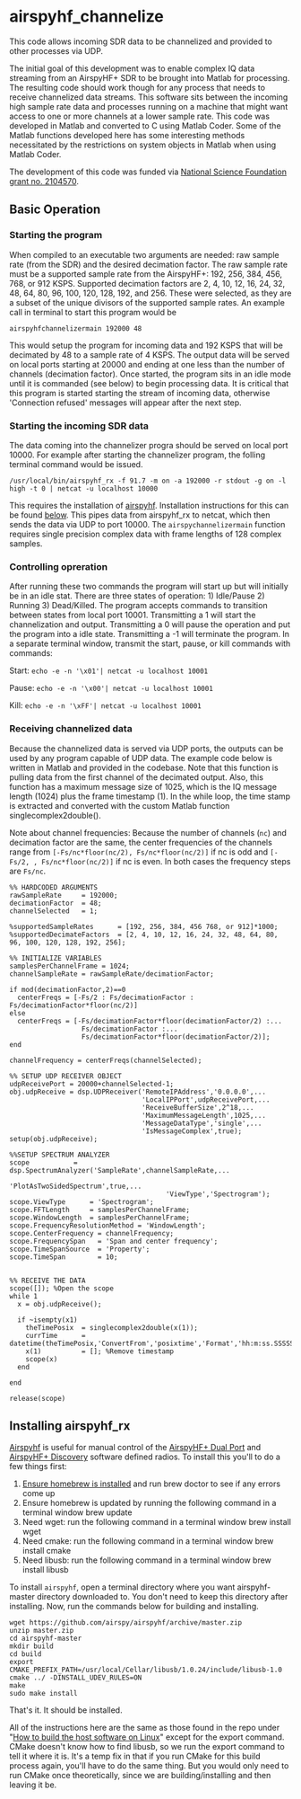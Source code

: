 # airspyhf_channelize
This code allows incoming SDR data to be channelized and provided to other processes via UDP. 

The initial goal of this development was to enable complex IQ data streaming from an AirspyHF+ SDR to be brought into Matlab for processing. The resulting code should work though for any process that needs to receive channelized data streams. This software sits between the incoming high sample rate data and processes running on a machine that might want access to one or more channels at a lower sample rate. This code was developed in Matlab and converted to C using Matlab Coder. Some of the Matlab functions developed here has some interesting methods necessitated by the restrictions on system objects in Matlab when using Matlab Coder. 

The development of this code was funded via [National Science Foundation grant no. 2104570](https://nsf.gov/awardsearch/showAward?AWD_ID=2104570&HistoricalAwards=false).

## Basic Operation
### Starting the program
When compiled to an executable two arguments are needed: raw sample rate (from the SDR) and the desired decimation factor. The raw sample rate must be a supported sample rate from the AirspyHF+: 192, 256, 384, 456, 768, or 912 KSPS. Supported decimation factors are 2, 4, 10, 12, 16, 24, 32, 48, 64, 80, 96, 100, 120, 128, 192, and 256. These were selected, as they are a subset of the unique divisors of the supported sample rates. An example call in terminal to start this program would be 

`airspyhfchannelizermain 192000 48`

This would setup the program for incoming data and 192 KSPS that will be decimated by 48 to a sample rate of 4 KSPS. The output data will be served on local ports starting at 20000 and ending at one less than the number of channels (decimation factor). Once started, the program sits in an idle mode until it is commanded (see below) to begin processing data. It is critical that this program is started starting the stream of incoming data, otherwise 'Connection refused' messages will appear after the next step.

### Starting the incoming SDR data
The data coming into the channelizer progra  should be served on local port 10000. For example after starting the channelizer program, the folling terminal command would be issued. 

`/usr/local/bin/airspyhf_rx -f 91.7 -m on -a 192000 -r stdout -g on -l high -t 0 | netcat -u localhost 10000`

This requires the installation of [airspyhf](https://github.com/airspy/airspyhf). Installation instructions for this can be found [below](https://github.com/dynamic-and-active-systems-lab/airspyhf_channelize#installing-airspyhf_rx). This pipes data from airspyhf_rx to netcat, which then sends the data via UDP to port 10000. The `airspychannelizermain` function requires single precision complex data with frame lengths of 128 complex samples.

### Controlling opreration
After running these two commands the program will start up but will initially be in an idle stat. There are three states of operation: 1) Idle/Pause 2) Running 3) Dead/Killed. The program accepts commands to transition between states from local port 10001. Transmitting a 1 will start the channelization and output. Transmitting a 0 will pause the operation and put the program into a idle state. Transmitting a -1 will terminate the program. In a separate terminal window, transmit the start, pause, or kill commands with commands: 

Start: `echo -e -n '\x01'| netcat -u localhost 10001`

Pause: `echo -e -n '\x00'| netcat -u localhost 10001`

Kill:  `echo -e -n '\xFF'| netcat -u localhost 10001`

### Receiving channelized data

Because the channelized data is served via UDP ports, the outputs can be used by any program capable of UDP data. The example code below is written in Matlab and provided in the codebase. Note that this function is pulling data from the first channel of the decimated output. Also, this function has a maximum message size of 1025, which is the IQ message length (1024) plus the frame timestamp (1). In the while loop, the time stamp is extracted and converted with the custom Matlab function singlecomplex2double().

Note about channel frequencies: Because the number of channels (`nc`) and decimation factor are the same, the center frequencies of the channels range from `[-Fs/nc*floor(nc/2), Fs/nc*floor(nc/2)]` if nc is odd and `[-Fs/2, , Fs/nc*floor(nc/2)]` if nc is even. In both cases the frequency steps are `Fs/nc`.

```
%% HARDCODED ARGUMENTS
rawSampleRate     = 192000;
decimationFactor  = 48;
channelSelected   = 1;

%supportedSampleRates      = [192, 256, 384, 456 768, or 912]*1000;
%supportedDecimateFactors  = [2, 4, 10, 12, 16, 24, 32, 48, 64, 80, 96, 100, 120, 128, 192, 256];

%% INITIALIZE VARIABLES
samplesPerChannelFrame = 1024;
channelSampleRate = rawSampleRate/decimationFactor;

if mod(decimationFactor,2)==0
  centerFreqs = [-Fs/2 : Fs/decimationFactor : Fs/decimationFactor*floor(nc/2)]
else 
  centerFreqs = [-Fs/decimationFactor*floor(decimationFactor/2) :...
                  Fs/decimationFactor :...
                  Fs/decimationFactor*floor(decimationFactor/2)];
end

channelFrequency = centerFreqs(channelSelected);

%% SETUP UDP RECEIVER OBJECT
udpReceivePort = 20000+channelSelected-1;
obj.udpReceive = dsp.UDPReceiver('RemoteIPAddress','0.0.0.0',...
                                 'LocalIPPort',udpReceivePort,...
                                 'ReceiveBufferSize',2^18,...
                                 'MaximumMessageLength',1025,...
                                 'MessageDataType','single',...
                                 'IsMessageComplex',true); 
setup(obj.udpReceive);

%%SETUP SPECTRUM ANALYZER
scope           = dsp.SpectrumAnalyzer('SampleRate',channelSampleRate,...
                                       'PlotAsTwoSidedSpectrum',true,...
                                       'ViewType','Spectrogram');
scope.ViewType      = 'Spectrogram';
scope.FFTLength     = samplesPerChannelFrame;
scope.WindowLength  = samplesPerChannelFrame;
scope.FrequencyResolutionMethod = 'WindowLength';
scope.CenterFrequency = channelFrequency;
scope.FrequencySpan   = 'Span and center frequency';
scope.TimeSpanSource  = 'Property';
scope.TimeSpan        = 10;


%% RECEIVE THE DATA
scope([]); %Open the scope
while 1
  x = obj.udpReceive();

  if ~isempty(x1)
    theTimePosix  = singlecomplex2double(x(1));
    currTime      = datetime(theTimePosix,'ConvertFrom','posixtime','Format','hh:m:ss.SSSSSS');
    x(1)          = []; %Remove timestamp
    scope(x)
  end
  
end             
                
release(scope)  
```

## Installing airspyhf_rx
[Airspyhf](https://airspy.com/airspy-hf-discovery/) is useful for manual control of the [AirspyHF+ Dual Port](https://airspy.com/airspy-hf-plus/) and [AirspyHF+ Discovery](https://airspy.com/airspy-hf-discovery/) software defined radios. To install this you'll to do a few things first:
1. [Ensure homebrew is installed](https://brew.sh/) and run brew doctor to see if any errors come up 
2. Ensure homebrew is updated by running the following command in a terminal window brew update 
3. Need wget: run the following command in a terminal window brew install wget 
4. Need cmake: run the following command in a terminal window brew install cmake 
5. Need libusb: run the following command in a terminal window brew install libusb

To install `airspyhf`, open a terminal directory where you want airspyhf-master directory downloaded to. You don't need to keep this directory after installing. Now, run the commands below for building and installing. 
```
wget https://github.com/airspy/airspyhf/archive/master.zip
unzip master.zip
cd airspyhf-master
mkdir build
cd build
export CMAKE_PREFIX_PATH=/usr/local/Cellar/libusb/1.0.24/include/libusb-1.0
cmake ../ -DINSTALL_UDEV_RULES=ON
make
sudo make install
```
That's it. It should be installed. 

All of the instructions here are the same as those found in the repo under "[How to build the host software on Linux](https://github.com/airspy/airspyhf#build-host-software-on-linux)" except for the export command. CMake doesn't know how to find libusb, so we run the export command to tell it where it is. It's a temp fix in that if you run CMake for this build process again, you'll have to do the same thing. But you would only need to run CMake once theoretically, since we are building/installing and then leaving it be. 
